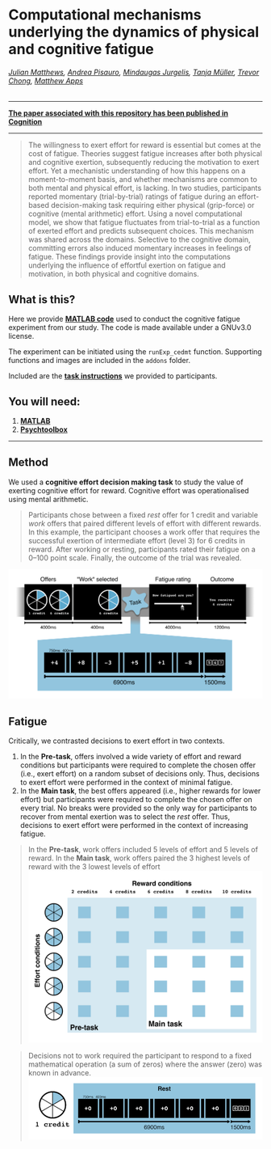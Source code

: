 # Computational mechanisms underlying the dynamics of physical and cognitive fatigue

###### [Julian Matthews](https://twitter.com/quined_quales), [Andrea Pisauro](https://twitter.com/AndreaPisauro), [Mindaugas Jurgelis](https://twitter.com/MKJurgelis), [Tanja Müller](https://twitter.com/tm_brainscience), [Trevor Chong](http://cogneuro.com.au/), [Matthew Apps](https://www.msn-lab.com/dr-matthew-apps)

***

[**The paper associated with this repository has been published in Cognition**](https://doi.org/10.1016/j.cognition.2023.105603)

***

> The willingness to exert effort for reward is essential but comes at the cost of fatigue. Theories suggest fatigue increases after both physical and cognitive exertion, subsequently reducing the motivation to exert effort. Yet a mechanistic understanding of how this happens on a moment-to-moment basis, and whether mechanisms are common to both mental and physical effort, is lacking. In two studies, participants reported momentary (trial-by-trial) ratings of fatigue during an effort-based decision-making task requiring either physical (grip-force) or cognitive (mental arithmetic) effort. Using a novel computational model, we show that fatigue fluctuates from trial-to-trial as a function of exerted effort and predicts subsequent choices. This mechanism was shared across the domains. Selective to the cognitive domain, committing errors also induced momentary increases in feelings of fatigue. These findings provide insight into the computations underlying the influence of effortful exertion on fatigue and motivation, in both physical and cognitive domains.

## What is this?
Here we provide **[MATLAB code](./code/experiments/)** used to conduct the cognitive fatigue experiment from our study. The code is made available under a GNUv3.0 license. 

The experiment can be initiated using the `runExp_cedmt` function. Supporting functions and images are included in the `addons` folder. 

Included are the [**task instructions**](./code/experiments/addons/instructions/information_gamble_instructions.pdf) we provided to participants.

## You will need: 
1. [**MATLAB**](https://au.mathworks.com/products/matlab.html)
2. [**Psychtoolbox**](http://psychtoolbox.org/)

***

## Method
We used a **cognitive effort decision making task** to study the value of exerting cognitive effort for reward. Cognitive effort was operationalised using mental arithmetic. 

> Participants chose between a fixed _rest_ offer for 1 credit and variable _work_ offers that paired different levels of effort with different rewards. In this example, the participant chooses a work offer that requires the successful exertion of intermediate effort (level 3) for 6 credits in reward. After working or resting, participants rated their fatigue on a 0–100 point scale. Finally, the outcome of the trial was revealed.

![methods]

## Fatigue
Critically, we contrasted decisions to exert effort in two contexts. 

1. In the **Pre-task**, offers involved a wide variety of effort and reward conditions but participants were required to complete the chosen offer (i.e., exert effort) on a random subset of decisions only. Thus, decisions to exert effort were performed in the context of minimal fatigue. 
2. In the **Main task**, the best offers appeared (i.e., higher rewards for lower effort) but participants were required to complete the chosen offer on every trial. No breaks were provided so the only way for participants to recover from mental exertion was to select the _rest_ offer. Thus, decisions to exert effort were performed in the context of increasing fatigue. 

> In the **Pre-task**, work offers included 5 levels of effort and 5 levels of reward. In the **Main task**, work offers paired the 3 highest levels of reward with the 3 lowest levels of effort
![conditions]

> Decisions not to work required the participant to respond to a fixed mathematical operation (a sum of zeros) where the answer (zero) was known in advance.
![rest]

[methods]: /figures/cognitive_paradigm.png
[conditions]: /figures/effort_conditions.png
[rest]: /figures/cognitive_rest.png
